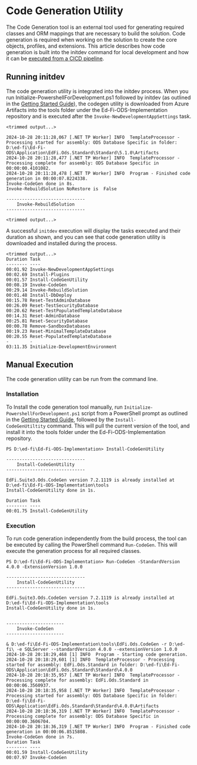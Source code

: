 # Code Generation Utility

The Code Generation tool is an external tool used for generating required
classes and ORM mappings that are necessary to build the solution. Code
generation is required when working on the solution to create the core objects,
profiles, and extensions. This article describes how code generation is built
into the initdev command for local development and how it can be [executed from
a CICD
pipeline](https://edfi.atlassian.net/wiki/spaces/ODSAPIS3V72/pages/23299247/Code+Generation+Utility#CodeGenerationUtility-ManualExecution).

## Running initdev

The code generation utility is integrated into the initdev process. When you
run Initialize-PowershellForDevelopment.ps1 followed by initdev (as outlined in
the [Getting Started
Guide](../../getting-started/source-code-installation/readme.md)), the codegen
utility is downloaded from Azure Artifacts into the tools folder under
the Ed-Fi-ODS-Implementation repository and is executed after the
`Invoke-NewDevelopmentAppSettings` task.

```pwsh
<trimmed output...>

2024-10-28 20:11:28,067 [.NET TP Worker] INFO  TemplateProcessor - Processing started for assembly: ODS Database Specific in folder: D:\ed-fi\Ed-Fi-ODS\Application\EdFi.Ods.Standard\Standard\5.1.0\Artifacts
2024-10-28 20:11:28,477 [.NET TP Worker] INFO  TemplateProcessor - Processing complete for assembly: ODS Database Specific in 00:00:00.4101082.
2024-10-28 20:11:28,478 [.NET TP Worker] INFO  Program - Finished code generation in 00:00:07.8224338.
Invoke-CodeGen done in 8s.
Invoke-RebuildSolution NoRestore is  False

------------------------------
    Invoke-RebuildSolution
------------------------------

<trimmed output...>
```

A successful `initdev` execution will display the tasks executed and their
duration as shown, and you can see that code generation utility is downloaded
and installed during the process.

```pwsh
<trimmed output...>
Duration Task
-------- ----
00:01.92 Invoke-NewDevelopmentAppSettings
00:02.69 Install-Plugins
00:01.57 Install-CodeGenUtility
00:08.19 Invoke-CodeGen
00:29.14 Invoke-RebuildSolution
00:01.48 Install-DbDeploy
00:15.78 Reset-TestAdminDatabase
00:26.09 Reset-TestSecurityDatabase
00:20.62 Reset-TestPopulatedTemplateDatabase
00:14.31 Reset-AdminDatabase
00:25.81 Reset-SecurityDatabase
00:00.78 Remove-SandboxDatabases
00:19.23 Reset-MinimalTemplateDatabase
00:20.55 Reset-PopulatedTemplateDatabase
-        -
03:11.35 Initialize-DevelopmentEnvironment
```

## Manual Execution

The code generation utility can be run from the command line.

### Installation

To Install the code generation tool
manually, run `Initialize-PowershellForDevelopment.ps1` script from a PowerShell
prompt as outlined in the [Getting Started
Guide](../../getting-started/source-code-installation/readme.md), followed by
the `Install-CodeGenUtiltity` command. This will pull the current version of the
tool, and install it into the tools folder under the Ed-Fi-ODS-Implementation
repository.

```pwsh
PS D:\ed-fi\Ed-Fi-ODS-Implementation> Install-CodeGenUtility

------------------------------
    Install-CodeGenUtility
------------------------------

EdFi.Suite3.Ods.CodeGen version 7.2.1119 is already installed at D:\ed-fi\Ed-Fi-ODS-Implementation\tools
Install-CodeGenUtility done in 1s.

Duration Task
-------- ----
00:01.75 Install-CodeGenUtility
```

### Execution

To run code generation independently from the build process, the tool can be
executed by calling the PowerShell command `Run-CodeGen`. This will execute the
generation process for all required classes.

```pwsh
PS D:\ed-fi\Ed-Fi-ODS-Implementation> Run-CodeGen -StandardVersion 4.0.0 -ExtensionVersion 1.0.0

------------------------------
    Install-CodeGenUtility
------------------------------

EdFi.Suite3.Ods.CodeGen version 7.2.1119 is already installed at D:\ed-fi\Ed-Fi-ODS-Implementation\tools
Install-CodeGenUtility done in 1s.


----------------------
    Invoke-CodeGen
----------------------

& D:\ed-fi\Ed-Fi-ODS-Implementation\tools\EdFi.Ods.CodeGen -r D:\ed-fi\ -e SQLServer --standardVersion 4.0.0 --extensionVersion 1.0.0
2024-10-28 20:18:29,468 [1] INFO  Program - Starting code generation.
2024-10-28 20:18:29,601 [1] INFO  TemplateProcessor - Processing started for assembly: EdFi.Ods.Standard in folder: D:\ed-fi\Ed-Fi-ODS\Application\EdFi.Ods.Standard\Standard\4.0.0
2024-10-28 20:18:35,957 [.NET TP Worker] INFO  TemplateProcessor - Processing complete for assembly: EdFi.Ods.Standard in 00:00:06.3560937.
2024-10-28 20:18:35,958 [.NET TP Worker] INFO  TemplateProcessor - Processing started for assembly: ODS Database Specific in folder: D:\ed-fi\Ed-Fi-ODS\Application\EdFi.Ods.Standard\Standard\4.0.0\Artifacts
2024-10-28 20:18:36,319 [.NET TP Worker] INFO  TemplateProcessor - Processing complete for assembly: ODS Database Specific in 00:00:00.3606704.
2024-10-28 20:18:36,319 [.NET TP Worker] INFO  Program - Finished code generation in 00:00:06.8515808.
Invoke-CodeGen done in 7s.
Duration Task
-------- ----
00:01.59 Install-CodeGenUtility
00:07.97 Invoke-CodeGen
```
